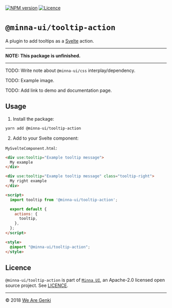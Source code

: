 <!-- markdownlint-disable first-line-h1 ol-prefix -->

[![NPM version](https://img.shields.io/npm/v/@minna-ui/tooltip-action.svg)](https://www.npmjs.com/package/@minna-ui/tooltip-action)
[![Licence](https://img.shields.io/npm/l/@minna-ui/tooltip-action.svg)](https://github.com/WeAreGenki/minna-ui/blob/master/LICENCE)

# `@minna-ui/tooltip-action`

A plugin to add tooltips as a [Svelte](https://svelte.technology/guide) action.

-----

**NOTE: This package is unfinished.**

-----

TODO: Write note about `@minna-ui/css` interplay/dependency.

TODO: Example image.

TODO: Add link to demo and documentation page.

## Usage

1. Install the package:

```sh
yarn add @minna-ui/tooltip-action
```

2. Add to your Svelte component:

`MySvelteComponent.html`:

```html
<div use:tooltip="Example tooltip message">
  My example
</div>

<div use:tooltip="Example tooltip message" class="tooltip-right">
  My right example
</div>

<script>
  import tooltip from '@minna-ui/tooltip-action';

  export default {
    actions: {
      tooltip,
    },
  };
</script>

<style>
  @import "@minna-ui/tooltip-action";
</style>
```

## Licence

`@minna-ui/tooltip-action` is part of [`Minna UI`](https://github.com/WeAreGenki/minna-ui), an Apache-2.0 licensed open source project. See [LICENCE](https://github.com/WeAreGenki/minna-ui/blob/master/LICENCE).

-----

© 2018 [We Are Genki](https://wearegenki.com)
